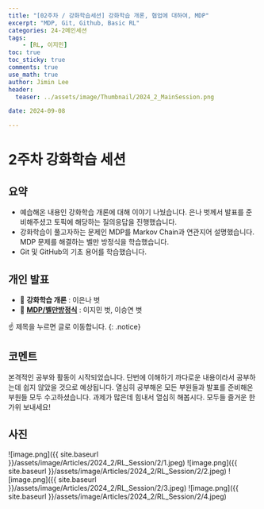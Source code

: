 ```yaml
---
title: "[02주차 / 강화학습세션] 강화학습 개론, 협업에 대하여, MDP"
excerpt: "MDP, Git, Github, Basic RL" 
categories: 24-2메인세션
tags: 
    - [RL, 이지민]
toc: true
toc_sticky: true
comments: true
use_math: true
author: Jimin Lee
header:
  teaser: ../assets/image/Thumbnail/2024_2_MainSession.png

date: 2024-09-08

---
```

# 2주차 강화학습 세션

## 요약
- 예습해온 내용인 강화학습 개론에 대해 이야기 나눴습니다. 은나 벗께서 발표를 준비해주셨고 토픽에 해당하는 질의응답을 진행했습니다.  
- 강화학습이 풀고자하는 문제인 MDP를 Markov Chain과 연관지어 설명했습니다. MDP 문제를 해결하는 벨만 방정식을 학습했습니다. 
- Git 및 GitHub의 기초 용어를 학습했습니다. 

## 개인 발표

- 📗 **강화학습 개론** : 이은나 벗
- 📗 [**MDP/벨만방정식**](https://kanghwasisters.github.io/24-2%EA%B0%9C%EC%9D%B8%EB%B0%9C%ED%91%9C/MDP/) : 이지민 벗, 이승연 벗

☝️ 제목을 누르면 글로 이동합니다.
{: .notice}

## 코멘트 
본격적인 공부와 활동이 시작되었습니다. 단번에 이해하기 까다로운 내용이라서 공부하는데 쉽지 않았을 것으로 예상됩니다. 열심히 공부해온 모든 부원들과 발표를 준비해온 부원들 모두 수고하셨습니다. 과제가 많은데 힘내서 열심히 해봅시다. 모두들 즐거운 한가위 보내세요!

## 사진

![image.png]({{ site.baseurl }}/assets/image/Articles/2024_2/RL_Session/2/1.jpeg)
![image.png]({{ site.baseurl }}/assets/image/Articles/2024_2/RL_Session/2/2.jpeg)
![image.png]({{ site.baseurl }}/assets/image/Articles/2024_2/RL_Session/2/3.jpeg)
![image.png]({{ site.baseurl }}/assets/image/Articles/2024_2/RL_Session/2/4.jpeg)
